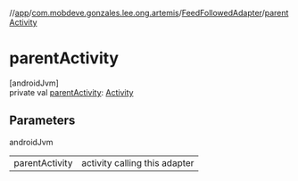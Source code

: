 //[app](../../../index.md)/[com.mobdeve.gonzales.lee.ong.artemis](../index.md)/[FeedFollowedAdapter](index.md)/[parentActivity](parent-activity.md)

# parentActivity

[androidJvm]\
private val [parentActivity](parent-activity.md): [Activity](https://developer.android.com/reference/kotlin/android/app/Activity.html)

## Parameters

androidJvm

| | |
|---|---|
| parentActivity | activity calling this adapter |
